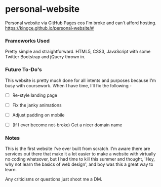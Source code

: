 # personal-website
Personal website via GitHub Pages cos I'm broke and can't afford hosting.
https://kingce.github.io/personal-website/#

### Frameworks Used
Pretty simple and straightforward. HTML5, CSS3, JavaScript with some Twitter Bootstrap and jQuery thrown in. 

### Future To-Do's 
This website is pretty much done for all intents and purposes because I'm busy with coursework. When I have time, I'll fix the following - 
- [ ] Re-style landing page 
- [ ] Fix the janky animations 
- [ ] Adjust padding on mobile 
- [ ] (If I ever become not-broke) Get a nicer domain name


### Notes
This is the first website I've ever built from scratch. I'm aware there are services out there that make it a lot easier to make a website with virtually no coding whatsover, but I had time to kill this summer and thought, 'Hey, why not learn the basics of web design', and boy was this a great way to learn. 

Any criticisms or questions just shoot me a DM. 
